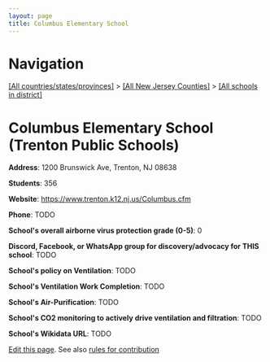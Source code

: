 ```yaml
---
layout: page
title: Columbus Elementary School
---
```

# Navigation

[[All countries/states/provinces]](../../..) > [[All New Jersey Counties]](../..) > [[All schools in district]](..)

# Columbus Elementary School (Trenton Public Schools)

**Address**: 1200 Brunswick Ave, Trenton, NJ 08638

**Students**: 356

**Website**: https://www.trenton.k12.nj.us/Columbus.cfm

**Phone**: TODO

**School's overall airborne virus protection grade (0-5)**: 0

**Discord, Facebook, or WhatsApp group for discovery/advocacy for THIS school**: TODO

**School's policy on Ventilation**: TODO

**School's Ventilation Work Completion**: TODO

**School's Air-Purification**: TODO

**School's CO2 monitoring to actively drive ventilation and filtration**: TODO

**School's Wikidata URL**: TODO


[Edit this page](https://github.com/ventilate-schools/NJ/edit/main/./Trenton_Public_Schools/Columbus_Elementary_School.md). See also [rules for contribution](../../../contribution-rules/)